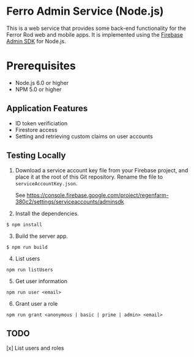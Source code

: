 # Ferro Admin Service (Node.js)

This is a web service that provides some back-end functionality for the
Ferror Rod web and mobile apps. It is implemented using the
[Firebase Admin SDK](https://firebase.google.com/docs/admin/setup) for Node.js.

# Prerequisites

* Node.js 6.0 or higher
* NPM 5.0 or higher

## Application Features

* ID token verificiation
* Firestore access
* Setting and retrieving custom claims on user accounts 

## Testing Locally

1. Download a service account key file from your Firebase project, and place it
   at the root of this Git repository. Rename the file to
   `serviceAccountKey.json`.

    See https://console.firebase.google.com/project/regenfarm-380c2/settings/serviceaccounts/adminsdk

2. Install the dependencies.

```
$ npm install
```

3. Build the server app.

```
$ npm run build
```

4. List users

```
npm run listUsers
```

5. Get user information

```
npm run user <email>
```

6. Grant user a role

```
npm run grant <anonymous | basic | prime | admin> <email>
```

## TODO
[x] List users and roles